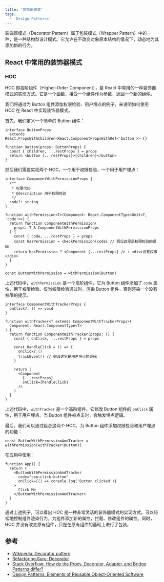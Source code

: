 ```yaml
---
title: '装饰器模式'
tags:
  - 'Design Patterns'
---
```


装饰器模式（Decorator Pattern）属于包装模式（Wrapper Pattern）中的一种，是一种结构型设计模式。它允许在不改变对象原本结构的情况下，动态地为其添加新的行为。

## React 中常用的装饰器模式

### HOC

HOC 即高阶组件（Higher-Order Component），是 React 中常用的一种装饰器模式的实现方式。它是一个函数，接受一个组件作为参数，返回一个新的组件。

我们将通过为 Button 组件添加权限检验、用户埋点的例子，来说明如何使用 HOC 在 React 中实现装饰器模式。

首先，我们定义一个简单的 Button 组件：

```tsx
interface ButtonProps
  extends React.PropsWithChildren<React.ComponentPropsWithRef<'button'>> {}

function Button(props: ButtonProps) {
  const { children, ...restProps } = props
  return <button {...restProps}>{children}</button>
}
```

然后我们需要实现两个 HOC，一个用于权限检验，一个用于用户埋点：

```tsx
interface ComponentWithPermissionProps {
  /**
   * 权限代码
   * @description 用于权限检验
   */
  code?: string
}

function withPermission<T>(Component: React.ComponentType<Omit<T, 'code'>>) {
  return function ComponentWithPermission(
    props: T & ComponentWithPermissionProps
  ) {
    const { code, ...restProps } = props
    const hasPermission = checkPermission(code) // 假设这里是权限检验的逻辑
    return hasPermission ? <Component {...restProps} /> : <div>没有权限</div>
  }
}

const ButtonWithPermission = withPermission(Button)
```

上述代码中，`withPermission` 是一个高阶组件，它为 Button 组件添加了 `code` 属性，用于权限检验。仅当权限检验通过时，渲染 Button 组件，否则渲染一个没有权限的提示。

```tsx
interface ComponentWithTrackerProps {
  onClick?: () => void
}

function withTracker<T extends ComponentWithTrackerProps>(
  Component: React.ComponentType<T>
) {
  return function ComponentWithTracker(props: T) {
    const { onClick, ...restProps } = props

    const handleClick = () => {
      onClick?.()
      trackEvent() // 假设这里是用户埋点的逻辑
    }

    return (
      <Component
        {...restProps}
        onClick={handleClick}
      />
    )
  }
}
```

上述代码中，`withTracker` 是一个高阶组件，它修改 Button 组件的 `onClick` 属性，用于用户埋点。当 Button 组件被点击时，会触发埋点逻辑。

最后，我们可以通过组合这两个 HOC，为 Button 组件添加权限检验和用户埋点的功能：

```tsx
const ButtonWithPermissionAndTracker = withPermission(withTracker(Button))
```

在应用中使用：

```tsx
function App() {
  return (
    <ButtonWithPermissionAndTracker
      code="can:click:button"
      onClick={() => console.log('Button clicked')}
    >
      Click Me
    </ButtonWithPermissionAndTracker>
  )
}
```

通过上述例子，可以看出 HOC 是一种非常灵活的装饰器模式的实现方式。可以轻松地控制组件渲染行为，为组件添加新的属性，拦截、修改组件的属性。同时，HOC 并没有改变原有组件，只是在原有组件的基础上进行了包装。

## 参考

- [Wikipedia: Decorator pattern](https://en.wikipedia.org/wiki/Decorator_pattern)
- [Refactoring.Guru: Decorator](https://refactoring.guru/design-patterns/decorator)
- [Stack Overflow: How do the Proxy, Decorator, Adapter, and Bridge Patterns differ?](https://stackoverflow.com/questions/350404/how-do-the-proxy-decorator-adapter-and-bridge-patterns-differ)
- [Design Patterns: Elements of Reusable Object-Oriented Software](https://en.wikipedia.org/wiki/Design_Patterns)
